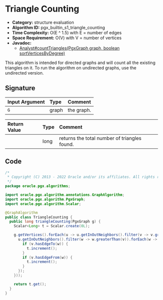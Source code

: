 # Triangle Counting

- **Category:** structure evaluation
- **Algorithm ID:** pgx_builtin_s1_triangle_counting
- **Time Complexity:** O(E ^ 1.5) with E = number of edges
- **Space Requirement:** O(V) with V = number of vertices
- **Javadoc:** 
  - [Analyst#countTriangles(PgxGraph graph, boolean sortVerticesByDegree)](https://docs.oracle.com/en/database/oracle/property-graph/22.3/spgjv/oracle/pgx/api/Analyst.html#countTriangles-oracle.pgx.api.PgxGraph-boolean-)

This algorithm is intended for directed graphs and will count all the existing triangles on it. To run the algorithm on undirected graphs, use the undirected version.


## Signature

| Input Argument | Type | Comment |
| :--- | :--- | :--- |
| `G` | graph | the graph. |

| Return Value | Type | Comment |
| :--- | :--- | :--- |
| | long | returns the total number of triangles found. |

## Code

```java
/*
 * Copyright (C) 2013 - 2022 Oracle and/or its affiliates. All rights reserved.
 */
package oracle.pgx.algorithms;

import oracle.pgx.algorithm.annotations.GraphAlgorithm;
import oracle.pgx.algorithm.PgxGraph;
import oracle.pgx.algorithm.Scalar;

@GraphAlgorithm
public class TriangleCounting {
  public long triangleCounting(PgxGraph g) {
    Scalar<Long> t = Scalar.create(0L);

    g.getVertices().forEach(u -> u.getInOutNeighbors().filter(v -> v.greaterThan(u)).forEach(v -> {
      u.getInOutNeighbors().filter(w -> w.greaterThan(v)).forEach(w -> {
        if (v.hasEdgeTo(w)) {
          t.increment();
        }
        if (v.hasEdgeFrom(w)) {
          t.increment();
        }
      });
    }));

    return t.get();
  }
}
```
